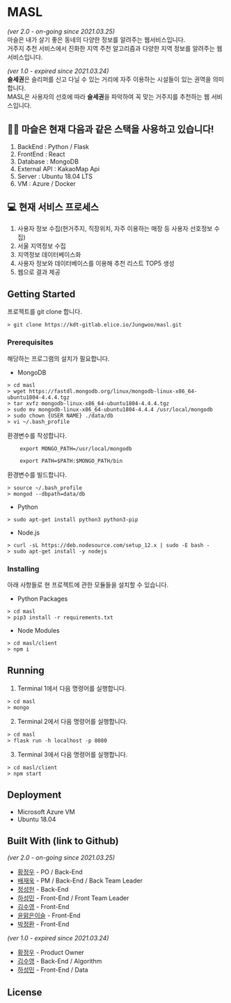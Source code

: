 # MASL

*(ver 2.0 - on-going since 2021.03.25)*<br/>
마슬은 내가 살기 좋은 동네의 다양한 정보를 알려주는 웹서비스입니다.<br/>
거주지 추천 서비스에서 진화한 지역 주천 알고리즘과 다양한 지역 정보를 알려주는 웹 서비스입니다.

*(ver 1.0 - expired since 2021.03.24)*<br/>
**슬세권**은 슬리퍼를 신고 다닐 수 있는 거리에 자주 이용하는 시설들이 있는 권역을 의미합니다.  
MASL은 사용자의 선호에 따라 **슬세권**을 파악하여 꼭 맞는 거주지를 추천하는 웹 서비스입니다.

## 🧑‍💻 마슬은 현재 다음과 같은 스택을 사용하고 있습니다!

1. BackEnd : Python / Flask
2. FrontEnd : React
3. Database : MongoDB
4. External API : KakaoMap Api
5. Server : Ubuntu 18.04 LTS
6. VM : Azure / Docker

## 💻  현재 서비스 프로세스

1. 사용자 정보 수집(현거주지, 직장위치, 자주 이용하는 매장 등 사용자 선호정보 수집)
2. 서울 지역정보 수집
3. 지역정보 데이터베이스화
4. 사용자 정보와 데이터베이스를 이용해 추천 리스트 TOP5 생성
5. 웹으로 결과 제공

## Getting Started

프로젝트를 git clone 합니다.
```
> git clone https://kdt-gitlab.elice.io/Jungwoo/masl.git
```

### Prerequisites

해당하는 프로그램의 설치가 필요합니다.

- MongoDB  
```
> cd masl
> wget https://fastdl.mongodb.org/linux/mongodb-linux-x86_64-ubuntu1804-4.4.4.tgz
> tar xvfz mongodb-linux-x86_64-ubuntu1804-4.4.4.tgz
> sudo mv mongodb-linux-x86_64-ubuntu1804-4.4.4 /usr/local/mongodb
> sudo chown {USER NAME} ./data/db
> vi ~/.bash_profile
```
환경변수를 작성합니다.
```
    export MONGO_PATH=/usr/local/mongodb

    export PATH=$PATH:$MONGO_PATH/bin
```
환경변수를 빌드합니다.
```
> source ~/.bash_profile
> mongod --dbpath=data/db
```
- Python  
```
> sudo apt-get install python3 python3-pip
```
- Node.js
```
> curl -sL https://deb.nodesource.com/setup_12.x | sudo -E bash -
> sudo apt-get install -y nodejs
```

### Installing

아래 사항들로 현 프로젝트에 관한 모듈들을 설치할 수 있습니다.

- Python Packages
```
> cd masl
> pip3 install -r requirements.txt
```
- Node Modules
```
> cd masl/client
> npm i
```

## Running

1. Terminal 1에서 다음 명령어를 실행합니다.
```
> cd masl
> mongo
```
2. Terminal 2에서 다음 명령어를 실행합니다.
```
> cd masl
> flask run -h localhost -p 8080
```
3. Terminal 3에서 다음 명령어를 실행합니다.
```
> cd masl/client
> npm start
```

## Deployment

- Microsoft Azure VM
- Ubuntu 18.04

## Built With (link to Github)

*(ver 2.0 - on-going since 2021.03.25)*<br/>
* [황정우](https://github.com/ltxctdbnn ) - PO / Back-End
* [배재욱]() - PM / Back-End / Back Team Leader
* [정성헌](https://github.com/Heon4856) - Back-End
* [하성민](https://github.com/makeitmin) - Front-End / Front Team Leader
* [김수영](https://github.com/ksy9926) - Front-End
* [윤맑은이슬](https://github.com/irisdew) - Front-End
* [박정환](https://github.com/JeongHwan-dev) - Front-End

*(ver 1.0 - expired since 2021.03.24)*<br/>
* [황정우](https://github.com/ltxctdbnn ) - Product Owner
* [김수영](https://github.com/ksy9926) - Back-End / Algorithm
* [하성민](https://github.com/makeitmin) - Front-End / Data

## License
